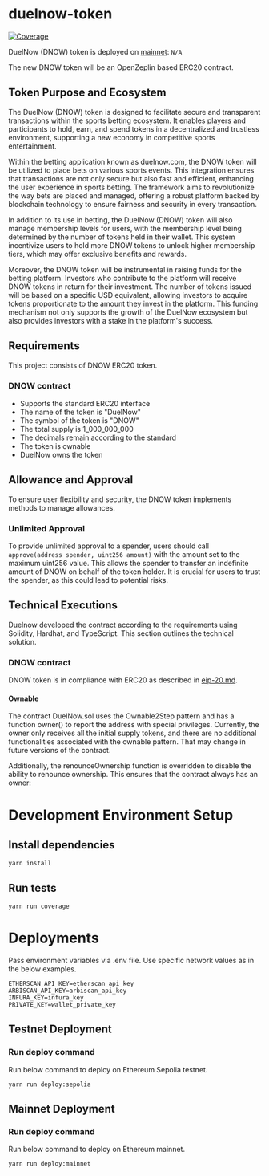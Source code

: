 # duelnow-token

[![Coverage](https://github.com/duelnow/token/actions/workflows/Coverage.yml/badge.svg)](https://github.com/duelnow/token/actions/workflows/Coverage.yml)

DuelNow (DNOW) token is deployed on [mainnet](https://etherscan.io/token): `N/A`

The new DNOW token will be an OpenZeplin based ERC20 contract.

## Token Purpose and Ecosystem

The DuelNow (DNOW) token is designed to facilitate secure and transparent transactions within the sports betting ecosystem. It enables players and participants to hold, earn, and spend tokens in a decentralized and trustless environment, supporting a new economy in competitive sports entertainment.

Within the betting application known as duelnow.com, the DNOW token will be utilized to place bets on various sports events. This integration ensures that transactions are not only secure but also fast and efficient, enhancing the user experience in sports betting. The framework aims to revolutionize the way bets are placed and managed, offering a robust platform backed by blockchain technology to ensure fairness and security in every transaction.

In addition to its use in betting, the DuelNow (DNOW) token will also manage membership levels for users, with the membership level being determined by the number of tokens held in their wallet. This system incentivize users to hold more DNOW tokens to unlock higher membership tiers, which may offer exclusive benefits and rewards.

Moreover, the DNOW token will be instrumental in raising funds for the betting platform. Investors who contribute to the platform will receive DNOW tokens in return for their investment. The number of tokens issued will be based on a specific USD equivalent, allowing investors to acquire tokens proportionate to the amount they invest in the platform. This funding mechanism not only supports the growth of the DuelNow ecosystem but also provides investors with a stake in the platform's success.


## Requirements

This project consists of DNOW ERC20 token.

### DNOW contract

- Supports the standard ERC20 interface
- The name of the token is "DuelNow"
- The symbol of the token is "DNOW"
- The total supply is 1_000_000_000
- The decimals remain according to the standard
- The token is ownable
- DuelNow owns the token

## Allowance and Approval

To ensure user flexibility and security, the DNOW token implements methods to manage allowances. 

### Unlimited Approval

To provide unlimited approval to a spender, users should call `approve(address spender, uint256 amount)` with the amount set to the maximum uint256 value. This allows the spender to transfer an indefinite amount of DNOW on behalf of the token holder. It is crucial for users to trust the spender, as this could lead to potential risks.

## Technical Executions

Duelnow developed the contract according to the requirements using Solidity, Hardhat, and TypeScript. This section outlines the technical solution.

### DNOW contract

DNOW token is in compliance with ERC20 as described in ​[eip-20.md](https://github.com/ethereum/EIPs/blob/master/EIPS/eip-20.md)​. 

#### Ownable

The contract DuelNow.sol uses the Ownable2Step pattern and has a function owner() to report the address with special privileges. Currently, the owner only receives all the initial supply tokens, and there are no additional functionalities associated with the ownable pattern. That may change in future versions of the contract.

Additionally, the renounceOwnership function is overridden to disable the ability to renounce ownership. This ensures that the contract always has an owner:

# Development Environment Setup

## Install dependencies
`yarn install`

## Run tests
`yarn run coverage`

# Deployments

Pass environment variables via .env file.
Use specific network values as in the below examples.

```shell
ETHERSCAN_API_KEY=etherscan_api_key
ARBISCAN_API_KEY=arbiscan_api_key
INFURA_KEY=infura_key
PRIVATE_KEY=wallet_private_key
```

## Testnet Deployment

### Run deploy command

Run below command to deploy on Ethereum Sepolia testnet.

`yarn run deploy:sepolia`

## Mainnet Deployment

### Run deploy command

Run below command to deploy on Ethereum mainnet.

`yarn run deploy:mainnet`

